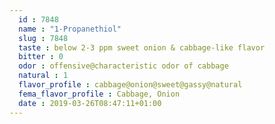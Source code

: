 ```yaml
---
  id : 7848
  name : "1-Propanethiol"
  slug : 7848
  taste : below 2-3 ppm sweet onion & cabbage-like flavor
  bitter : 0
  odor : offensive@characteristic odor of cabbage
  natural : 1
  flavor_profile : cabbage@onion@sweet@gassy@natural
  fema_flavor_profile : Cabbage, Onion
  date : 2019-03-26T08:47:11+01:00
---
```



